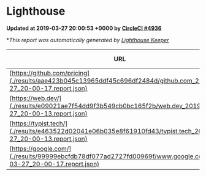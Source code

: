 
# Lighthouse

**Updated at 2019-03-27 20:00:53 +0000 by [CircleCI #4936](https://circleci.com/gh/ItinerisLtd/lighthouse-keeper-example/4936)**

**This report was automatically generated by [Lighthouse Keeper](https://github.com/itinerisltd/lighthouse-keeper)*

| URL | Performance | Accessibility | Best Practices | SEO | PWA | Updated At |
| --- | --- | --- | --- | --- | --- | --- |
| [https://github.com/pricing](./results/aae423b045c13965ddf45c696df2484d/github.com_2019-03-27_20-00-17.report.json) | 0.87 | 0.89 | 0.93 | 0.9 | 0.58 | 2019-03-27T20:00:17.452Z |
| [https://web.dev/](./results/e09021ae7f54dd9f3b549cb0bc165f2b/web.dev_2019-03-27_20-00-13.report.json) | 0.96 | 0.93 | 1 | 0.96 | 1 | 2019-03-27T20:00:13.596Z |
| [https://typist.tech/](./results/e463522d02041e06b035e8f61910fd43/typist.tech_2019-03-27_20-00-13.report.json) | 1 |  |  |  |  | 2019-03-27T20:00:13.450Z |
| [https://google.com/](./results/99999ebcfdb78df077ad2727fd00969f/www.google.com_2019-03-27_20-00-17.report.json) | 0.94 | 0.71 | 0.93 | 0.82 | 0.58 | 2019-03-27T20:00:17.406Z |
